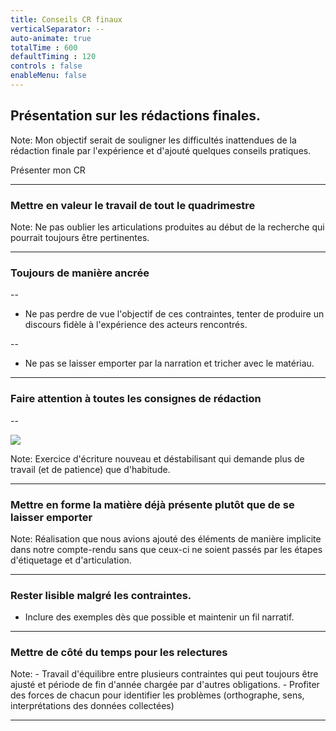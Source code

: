```yaml
---
title: Conseils CR finaux
verticalSeparator: --
auto-animate: true
totalTime : 600
defaultTiming : 120
controls : false
enableMenu: false 
---
```


## Présentation sur les rédactions finales.

Note: Mon objectif serait de souligner les difficultés inattendues de la rédaction finale par l'expérience et d'ajouté quelques conseils pratiques.

Présenter mon CR


---

### Mettre en valeur le travail de tout le quadrimestre

Note:    Ne pas oublier les articulations produites au début de la recherche qui pourrait toujours être pertinentes.


---


### Toujours de manière ancrée

--

-   Ne pas perdre de vue l'objectif de ces contraintes, tenter de produire un discours fidèle à l'expérience des acteurs rencontrés.

--

-   Ne pas se laisser emporter par la narration et tricher avec le matériau.




---

### Faire attention à toutes les consignes de rédaction

--

<img src="https://i.imgur.com/SXTajs0.png">



Note:   Exercice d'écriture nouveau et déstabilisant qui demande plus de travail (et de patience) que d'habitude.



---

### Mettre en forme la matière déjà présente plutôt que de se laisser emporter

Note:   Réalisation que nous avions ajouté des éléments de manière implicite dans notre compte-rendu sans que ceux-ci ne soient passés par les étapes d'étiquetage et d'articulation.


---


### Rester lisible malgré les contraintes.

-   Inclure des exemples dès que possible et maintenir un fil narratif.


---

### Mettre de côté du temps pour les relectures

Note: -   Travail d'équilibre entre plusieurs contraintes qui peut toujours être ajusté et période de fin d'année chargée par d'autres obligations. -   Profiter des forces de chacun pour identifier les problèmes (orthographe, sens, interprétations des données collectées)

---

